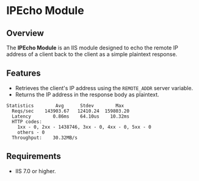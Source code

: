 # IPEcho Module

## Overview
The **IPEcho Module** is an IIS module designed to echo the remote IP address of a client back to the client as a simple plaintext response.

## Features
- Retrieves the client's IP address using the `REMOTE_ADDR` server variable.
- Returns the IP address in the response body as plaintext.

```
Statistics        Avg      Stdev        Max
  Reqs/sec    143903.67   12410.24  159803.20
  Latency        0.86ms    64.10us    10.32ms
  HTTP codes:
    1xx - 0, 2xx - 1438746, 3xx - 0, 4xx - 0, 5xx - 0
    others - 0
  Throughput:    30.32MB/s
```

## Requirements
- IIS 7.0 or higher.
